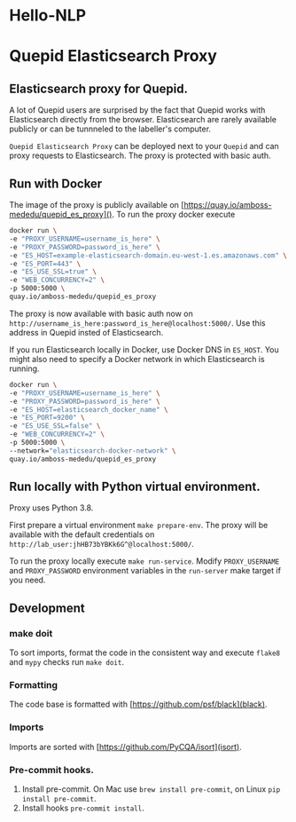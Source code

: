 # Hello-NLP




# Quepid Elasticsearch Proxy
## Elasticsearch proxy for Quepid. 
A lot of Quepid users are surprised by the fact that Quepid
works with Elasticsearch directly from the browser. Elasticsearch are 
rarely available publicly or can be tunnneled to the labeller's computer.

`Quepid Elasticsearch Proxy` can be deployed next to your `Quepid` and can proxy requests to Elasticsearch. The proxy is protected with basic auth.


## Run with Docker
The image of the proxy is publicly available on [https://quay.io/amboss-mededu/quepid_es_proxy]().
To run the proxy docker execute
```bash
docker run \
-e "PROXY_USERNAME=username_is_here" \
-e "PROXY_PASSWORD=password_is_here" \
-e "ES_HOST=example-elasticsearch-domain.eu-west-1.es.amazonaws.com" \
-e "ES_PORT=443" \
-e "ES_USE_SSL=true" \
-e "WEB_CONCURRENCY=2" \
-p 5000:5000 \
quay.io/amboss-mededu/quepid_es_proxy
```
The proxy is now available with basic auth now on `http://username_is_here:password_is_here@localhost:5000/`. 
Use this address in Quepid insted of Elasticsearch.

If you run Elasticsearch locally in Docker, use Docker DNS in `ES_HOST`. 
You might also need to specify a Docker network in which Elasticsearch is running.
```bash
docker run \
-e "PROXY_USERNAME=username_is_here" \
-e "PROXY_PASSWORD=password_is_here" \
-e "ES_HOST=elasticsearch_docker_name" \
-e "ES_PORT=9200" \
-e "ES_USE_SSL=false" \
-e "WEB_CONCURRENCY=2" \
-p 5000:5000 \
--network="elasticsearch-docker-network" \
quay.io/amboss-mededu/quepid_es_proxy
```

## Run locally with Python virtual environment.

Proxy uses Python 3.8.

First prepare a virtual environment `make prepare-env`.
The proxy will be available with the default credentials on
`http://lab_user:jhHB73bYBKk6G^@localhost:5000/`.

To run the proxy locally execute `make run-service`. Modify `PROXY_USERNAME` and `PROXY_PASSWORD` environment variables in the `run-server` make target if you need.

## Development
### make doit
To sort imports, format the code in the consistent way and execute `flake8` and `mypy` checks run `make doit`.
### Formatting
The code base is formatted with [https://github.com/psf/black](black).
### Imports
Imports are sorted with [https://github.com/PyCQA/isort](isort).
### Pre-commit hooks.
1. Install pre-commit. On Mac use `brew install pre-commit`, on Linux `pip install pre-commit`. 
2. Install hooks `pre-commit install`.

